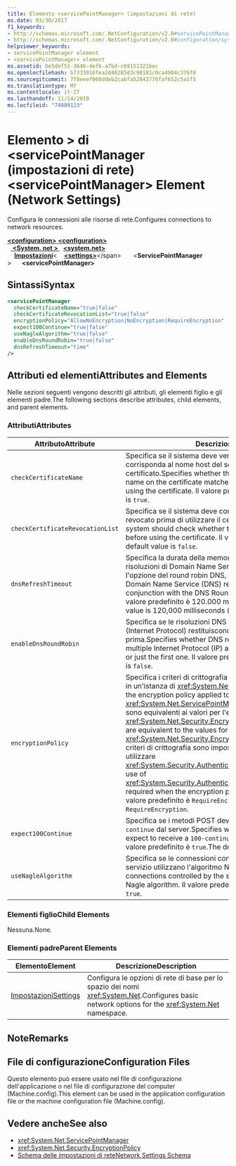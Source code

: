 ```yaml
---
title: Elemento <servicePointManager> (impostazioni di rete)
ms.date: 03/30/2017
f1_keywords:
- http://schemas.microsoft.com/.NetConfiguration/v2.0#servicePointManager
- http://schemas.microsoft.com/.NetConfiguration/v2.0#configuration/system.net/settings/servicePointManager
helpviewer_keywords:
- servicePointManager element
- <servicePointManager> element
ms.assetid: 6e5def51-3646-4ef6-a7bd-c69151321bec
ms.openlocfilehash: b7333016fea2d46285d3c98181c0ca4904c376f8
ms.sourcegitcommit: 7f8eeef060ddeb2cabfa52843776faf652c5a1f5
ms.translationtype: MT
ms.contentlocale: it-IT
ms.lasthandoff: 11/14/2019
ms.locfileid: "74089123"
---
```

# <a name="servicepointmanager-element-network-settings"></a><span data-ttu-id="f5a82-102">Elemento > di \<servicePointManager (impostazioni di rete)</span><span class="sxs-lookup"><span data-stu-id="f5a82-102">\<servicePointManager> Element (Network Settings)</span></span>
<span data-ttu-id="f5a82-103">Configura le connessioni alle risorse di rete.</span><span class="sxs-lookup"><span data-stu-id="f5a82-103">Configures connections to network resources.</span></span>  

<span data-ttu-id="f5a82-104">[ **\<configuration>** ](../configuration-element.md)</span><span class="sxs-lookup"><span data-stu-id="f5a82-104">[**\<configuration>**](../configuration-element.md)</span></span>\
<span data-ttu-id="f5a82-105">&nbsp;&nbsp;[ **\<System. net >** ](system-net-element-network-settings.md)</span><span class="sxs-lookup"><span data-stu-id="f5a82-105">&nbsp;&nbsp;[**\<system.net>**](system-net-element-network-settings.md)</span></span>\
<span data-ttu-id="f5a82-106">&nbsp;&nbsp;&nbsp;&nbsp;[**Impostazioni**](settings-element-network-settings.md)\<</span><span class="sxs-lookup"><span data-stu-id="f5a82-106">&nbsp;&nbsp;&nbsp;&nbsp;[**\<settings>**](settings-element-network-settings.md)\</span></span>
<span data-ttu-id="f5a82-107">&nbsp;&nbsp;&nbsp;&nbsp;&nbsp;&nbsp;\<**ServicePointManager** ></span><span class="sxs-lookup"><span data-stu-id="f5a82-107">&nbsp;&nbsp;&nbsp;&nbsp;&nbsp;&nbsp;**\<servicePointManager>**</span></span>

## <a name="syntax"></a><span data-ttu-id="f5a82-108">Sintassi</span><span class="sxs-lookup"><span data-stu-id="f5a82-108">Syntax</span></span>  
  
```xml  
<servicePointManager  
  checkCertificateName="true|false"  
  checkCertificateRevocationList="true|false"  
  encryptionPolicy="AllowNoEncryption|NoEncryption|RequireEncryption"  
  expect100Continue="true|false"  
  useNagleAlgorithm="true|false"  
  enableDnsRoundRobin="true|false"  
  dnsRefreshTimeout="time"  
/>  
```  
  
## <a name="attributes-and-elements"></a><span data-ttu-id="f5a82-109">Attributi ed elementi</span><span class="sxs-lookup"><span data-stu-id="f5a82-109">Attributes and Elements</span></span>  
 <span data-ttu-id="f5a82-110">Nelle sezioni seguenti vengono descritti gli attributi, gli elementi figlio e gli elementi padre.</span><span class="sxs-lookup"><span data-stu-id="f5a82-110">The following sections describe attributes, child elements, and parent elements.</span></span>  
  
### <a name="attributes"></a><span data-ttu-id="f5a82-111">Attributi</span><span class="sxs-lookup"><span data-stu-id="f5a82-111">Attributes</span></span>  
  
|<span data-ttu-id="f5a82-112">**Attributo**</span><span class="sxs-lookup"><span data-stu-id="f5a82-112">**Attribute**</span></span>|<span data-ttu-id="f5a82-113">**Descrizione**</span><span class="sxs-lookup"><span data-stu-id="f5a82-113">**Description**</span></span>|  
|-------------------|---------------------|  
|`checkCertificateName`|<span data-ttu-id="f5a82-114">Specifica se il sistema deve verificare che il nome del certificato corrisponda al nome host del server prima di utilizzare il certificato.</span><span class="sxs-lookup"><span data-stu-id="f5a82-114">Specifies whether the system should verify that the name on the certificate matches the server host name before using the certificate.</span></span> <span data-ttu-id="f5a82-115">Il valore predefinito è `true`.</span><span class="sxs-lookup"><span data-stu-id="f5a82-115">The default value is `true`.</span></span>|  
|`checkCertificateRevocationList`|<span data-ttu-id="f5a82-116">Specifica se il sistema deve controllare se il certificato è stato revocato prima di utilizzare il certificato.</span><span class="sxs-lookup"><span data-stu-id="f5a82-116">Specifies whether the system should check whether the certificate has been revoked before using the certificate.</span></span> <span data-ttu-id="f5a82-117">Il valore predefinito è `false`.</span><span class="sxs-lookup"><span data-stu-id="f5a82-117">The default value is `false`.</span></span>|  
|`dnsRefreshTimeout`|<span data-ttu-id="f5a82-118">Specifica la durata della memorizzazione nella cache delle risoluzioni di Domain Name Service (DNS) in combinazione con l'opzione del round robin DNS, in millisecondi.</span><span class="sxs-lookup"><span data-stu-id="f5a82-118">Specifies how long Domain Name Service (DNS) resolutions are cached in conjunction with the DNS Round Robin option, in milliseconds.</span></span> <span data-ttu-id="f5a82-119">Il valore predefinito è 120.000 millisecondi (due minuti).</span><span class="sxs-lookup"><span data-stu-id="f5a82-119">The default value is 120,000 milliseconds (two minutes).</span></span>|  
|`enableDnsRoundRobin`|<span data-ttu-id="f5a82-120">Specifica se le risoluzioni DNS dei nomi host con più indirizzi IP (Internet Protocol) restituiscono tutti gli indirizzi oppure solo la prima.</span><span class="sxs-lookup"><span data-stu-id="f5a82-120">Specifies whether DNS resolutions of host names with multiple Internet Protocol (IP) addresses return all the addresses, or just the first one.</span></span> <span data-ttu-id="f5a82-121">Il valore predefinito è `false`.</span><span class="sxs-lookup"><span data-stu-id="f5a82-121">The default value is `false`.</span></span>|  
|`encryptionPolicy`|<span data-ttu-id="f5a82-122">Specifica i criteri di crittografia applicati a una sessione SSL/TLS in un'istanza di <xref:System.Net.ServicePointManager>.</span><span class="sxs-lookup"><span data-stu-id="f5a82-122">Specifies the encryption policy applied to an SSL/TLS session on a <xref:System.Net.ServicePointManager> instance.</span></span> <span data-ttu-id="f5a82-123">I valori possibili sono equivalenti ai valori per l'enumerazione <xref:System.Net.Security.EncryptionPolicy>.</span><span class="sxs-lookup"><span data-stu-id="f5a82-123">The possible values are equivalent to the values for the <xref:System.Net.Security.EncryptionPolicy> enumeration.</span></span> <span data-ttu-id="f5a82-124">Quando i criteri di crittografia sono impostati su `NoEncryption`, è necessario utilizzare <xref:System.Security.Authentication.CipherAlgorithmType.Null>.</span><span class="sxs-lookup"><span data-stu-id="f5a82-124">The use of <xref:System.Security.Authentication.CipherAlgorithmType.Null> is required when the encryption policy is set to `NoEncryption`.</span></span> <span data-ttu-id="f5a82-125">Il valore predefinito è `RequireEncryption`.</span><span class="sxs-lookup"><span data-stu-id="f5a82-125">The default value is `RequireEncryption`.</span></span>|  
|`expect100Continue`|<span data-ttu-id="f5a82-126">Specifica se i metodi POST devono ricevere una risposta `100-continue` dal server.</span><span class="sxs-lookup"><span data-stu-id="f5a82-126">Specifies whether POST methods should expect to receive a `100-continue` response from the server.</span></span> <span data-ttu-id="f5a82-127">Il valore predefinito è `true`.</span><span class="sxs-lookup"><span data-stu-id="f5a82-127">The default value is `true`.</span></span>|  
|`useNagleAlgorithm`|<span data-ttu-id="f5a82-128">Specifica se le connessioni controllate da Gestione punti di servizio utilizzano l'algoritmo Nagle.</span><span class="sxs-lookup"><span data-stu-id="f5a82-128">Specifies whether connections controlled by the service point manager use the Nagle algorithm.</span></span> <span data-ttu-id="f5a82-129">Il valore predefinito è `true`.</span><span class="sxs-lookup"><span data-stu-id="f5a82-129">The default value is `true`.</span></span>|  
  
### <a name="child-elements"></a><span data-ttu-id="f5a82-130">Elementi figlio</span><span class="sxs-lookup"><span data-stu-id="f5a82-130">Child Elements</span></span>  
 <span data-ttu-id="f5a82-131">Nessuna.</span><span class="sxs-lookup"><span data-stu-id="f5a82-131">None.</span></span>  
  
### <a name="parent-elements"></a><span data-ttu-id="f5a82-132">Elementi padre</span><span class="sxs-lookup"><span data-stu-id="f5a82-132">Parent Elements</span></span>  
  
|<span data-ttu-id="f5a82-133">**Elemento**</span><span class="sxs-lookup"><span data-stu-id="f5a82-133">**Element**</span></span>|<span data-ttu-id="f5a82-134">**Descrizione**</span><span class="sxs-lookup"><span data-stu-id="f5a82-134">**Description**</span></span>|  
|-----------------|---------------------|  
|[<span data-ttu-id="f5a82-135">Impostazioni</span><span class="sxs-lookup"><span data-stu-id="f5a82-135">Settings</span></span>](settings-element-network-settings.md)|<span data-ttu-id="f5a82-136">Configura le opzioni di rete di base per lo spazio dei nomi <xref:System.Net>.</span><span class="sxs-lookup"><span data-stu-id="f5a82-136">Configures basic network options for the <xref:System.Net> namespace.</span></span>|  
  
## <a name="remarks"></a><span data-ttu-id="f5a82-137">Note</span><span class="sxs-lookup"><span data-stu-id="f5a82-137">Remarks</span></span>  
  
## <a name="configuration-files"></a><span data-ttu-id="f5a82-138">File di configurazione</span><span class="sxs-lookup"><span data-stu-id="f5a82-138">Configuration Files</span></span>  
 <span data-ttu-id="f5a82-139">Questo elemento può essere usato nel file di configurazione dell'applicazione o nel file di configurazione del computer (Machine.config).</span><span class="sxs-lookup"><span data-stu-id="f5a82-139">This element can be used in the application configuration file or the machine configuration file (Machine.config).</span></span>  
  
## <a name="see-also"></a><span data-ttu-id="f5a82-140">Vedere anche</span><span class="sxs-lookup"><span data-stu-id="f5a82-140">See also</span></span>

- <xref:System.Net.ServicePointManager>
- <xref:System.Net.Security.EncryptionPolicy>
- [<span data-ttu-id="f5a82-141">Schema delle impostazioni di rete</span><span class="sxs-lookup"><span data-stu-id="f5a82-141">Network Settings Schema</span></span>](index.md)
